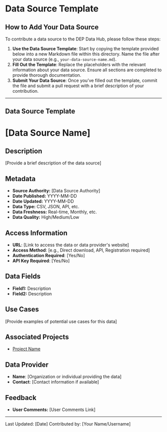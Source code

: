 # Data Source Template

## How to Add Your Data Source

To contribute a data source to the DEP Data Hub, please follow these steps:

1. **Use the Data Source Template**: Start by copying the template provided below into a new Markdown file within this directory. Name the file after your data source (e.g., `your-data-source-name.md`).
2. **Fill Out the Template**: Replace the placeholders with the relevant information about your data source. Ensure all sections are completed to provide thorough documentation.
3. **Submit Your Data Source**: Once you’ve filled out the template, commit the file and submit a pull request with a brief description of your contribution.

---

## Data Source Template

# [Data Source Name]

## Description
[Provide a brief description of the data source]

## Metadata
- **Source Authority:** [Data Source Authority]
- **Date Published:** YYYY-MM-DD
- **Date Updated:** YYYY-MM-DD
- **Data Type:** CSV, JSON, API, etc.
- **Data Freshness:** Real-time, Monthly, etc.
- **Data Quality:** High/Medium/Low

## Access Information
- **URL**: [Link to access the data or data provider's website]
- **Access Method**: [e.g., Direct download, API, Registration required]
- **Authentication Required**: [Yes/No]
- **API Key Required**: [Yes/No]

## Data Fields
- **Field1:** Description
- **Field2:** Description

## Use Cases
[Provide examples of potential use cases for this data]

## Associated Projects
- [Project Name](link-to-project-page)

## Data Provider
- **Name**: [Organization or individual providing the data]
- **Contact**: [Contact information if available]

## Feedback
- **User Comments:** [User Comments Link]

---
Last Updated: [Date]
Contributed by: [Your Name/Username]
